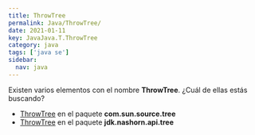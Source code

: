 ```yaml
---
title: ThrowTree
permalink: Java/ThrowTree/
date: 2021-01-11
key: JavaJava.T.ThrowTree
category: java
tags: ['java se']
sidebar: 
  nav: java
---
```


Existen varios elementos con el nombre **ThrowTree**. ¿Cuál de ellas estás buscando?
<ul>
<li><a href="/Java/ThrowTree-com-sun-source-tree/">ThrowTree</a> en el paquete <strong>com.sun.source.tree</strong></li>
<li><a href="/Java/ThrowTree-jdk-nashorn-api-tree/">ThrowTree</a> en el paquete <strong>jdk.nashorn.api.tree</strong></li>
<ul>

